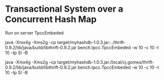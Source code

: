 # Transactional System over a Concurrent Hash Map

Run on server TpccEmbeded

java -Xmx4g -Xms2g -cp target/myhashdb-1.0.3.jar:../thrift-0.9.2/lib/java/build/libthrift-0.9.2.jar  bench.tpcc.TpccEmbeded -w 10 -c 10 -t 10 -tp SI -B


java -Xmx4g -Xms2g -cp target/myhashdb-1.0.3.jar:/local/cj.gomes/thrift-0.9.2/lib/java/build/libthrift-0.9.2.jar bench.tpcc.TpccEmbeded -w 10 -c 10 -t 10 -tp SI -B